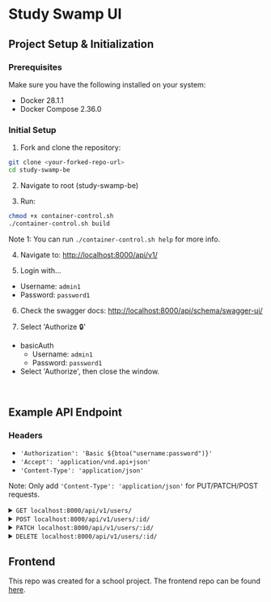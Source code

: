 # Study Swamp UI

## Project Setup & Initialization

### Prerequisites

Make sure you have the following installed on your system:

* Docker 28.1.1
* Docker Compose 2.36.0

### Initial Setup

1. Fork and clone the repository:

```bash
git clone <your-forked-repo-url>
cd study-swamp-be
```

2. Navigate to root (study-swamp-be)

3. Run:

```bash
chmod +x container-control.sh
./container-control.sh build
```

Note 1: You can run `./container-control.sh help` for more info.

4. Navigate to: <http://localhost:8000/api/v1/>

5. Login with...
  - Username: `admin1`
  - Password: `password1`

6. Check the swagger docs: <http://localhost:8000/api/schema/swagger-ui/>

7. Select 'Authorize 🔒'
  - basicAuth
    - Username: `admin1`
    - Password: `password1`
  - Select 'Authorize', then close the window.

<br />

<!-- API ENDPOINTS -->

## Example API Endpoint
### Headers
- `'Authorization': 'Basic ${btoa("username:password")}'`
- `'Accept': 'application/vnd.api+json'`
- `'Content-Type': 'application/json'`

Note: Only add `'Content-Type': 'application/json'` for PUT/PATCH/POST requests.

<details>
<summary> <code>GET localhost:8000/api/v1/users/</code> </summary>

>**Description**
> - Get a list of users. Or single user `GET localhost:8000/api/v1/users/:id/`.
>
>**Response**
>#### 200 OK
>
> ```json
> {
>   "data": [
>     {
>       "type": "User",
>       "id": "int",
>       "attributes": 
>         {
>           "username": "str",
>           "email": "str",
>           "first_name": "str",
>           "last_name": "str",
>           "points": "int",
>           "is_superuser": "bool"
>         }
>      },
>      {...}
>    ]
> }
>```
>
>**Notes**
>
> * Student users will not see Admin user info at `api/v1/users/`. Admin will see all users. 
> * `is_superuser: bool` will only be seen by Admin users.

</details>


<details>
<summary> <code>POST localhost:8000/api/v1/users/:id/</code> </summary>

>**Description**
> - Post a new user.
> 
>**Body (data-raw)**
>
> ```json
> {
>   "username": "str",
>   "password": "str",
>   "email": "str",
>   "first_name": "str",
>   "last_name": "str"
> }
>```
>
>**Response**
>#### 201 Created
>
> ```json
> {
>   "data": {
>       "type": "User",
>       "id": "int",
>       "attributes": 
>         {
>           "username": "str",
>           "email": "str",
>           "first_name": "str",
>           "last_name": "str",
>           "points": "int"
>         }
>   }
> }
>```
>
>**Notes**
>
> * You will not be able to create Admin users.

</details>

<details>
<summary> <code>PATCH localhost:8000/api/v1/users/:id/</code> </summary>

>**Description**
> - Update an existing user.
> 
>**Body (data-raw)**
>
> ```json
> {
>   "username": "str",
>   "password": "str",
>   "email": "str",
>   "first_name": "str",
>   "last_name": "str"
> }
>```
>
>**Response**
>#### 200 OK
>
> ```json
> {
>   "data": {
>       "type": "User",
>       "id": "int",
>       "attributes": 
>         {
>           "username": "str",
>           "email": "str",
>           "first_name": "str",
>           "last_name": "str",
>           "points": "int"
>         }
>   }
> }
>```
>
>**Notes**
>
> * You only need to include the fields you want to change in the Body.

</details>

<details>
<summary> <code>DELETE localhost:8000/api/v1/users/:id/</code> </summary>

>**Description**
> - Delete an existing user.
>
>**Response**
>#### 204 No Content
>
> ```json
> 
>```
>
>**Notes**
>
> * None yet.

</details>

## Frontend

This repo was created for a school project. The frontend repo can be found [here](https://github.com/nenaroig/study-swamp-ui).